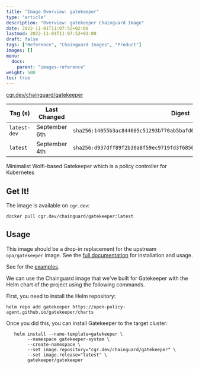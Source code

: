 ```yaml
---
title: "Image Overview: gatekeeper"
type: "article"
description: "Overview: gatekeeper Chainguard Image"
date: 2022-11-01T11:07:52+02:00
lastmod: 2022-11-01T11:07:52+02:00
draft: false
tags: ["Reference", "Chainguard Images", "Product"]
images: []
menu:
  docs:
    parent: "images-reference"
weight: 500
toc: true
---
```


[cgr.dev/chainguard/gatekeeper](https://github.com/chainguard-images/images/tree/main/images/gatekeeper)

| Tag (s)       | Last Changed  | Digest                                                                    |
|---------------|---------------|---------------------------------------------------------------------------|
|  `latest-dev` | September 6th | `sha256:14055b3ac844605c51293b770ab5bafd6025efbaa4366bc7396e15634940721a` |
|  `latest`     | September 4th | `sha256:d937dff89f2b30a8f59ec9719fd3f68507fc1e562e395a3e3273810a17dbbee9` |



Minimalist Wolfi-based Gatekeeper which is a policy controller for Kubernetes

## Get It!

The image is available on `cgr.dev`:

```
docker pull cgr.dev/chainguard/gatekeeper:latest
```

## Usage

This image should be a drop-in replacement for the upstream `opa/gatekeeper` image.
See the [full documentation](https://open-policy-agent.github.io/gatekeeper/website/) for installation and usage.

See for the [examples](https://open-policy-agent.github.io/gatekeeper/website/docs/examples).

We can use the Chainguard image that we've built for Gatekeeper with the Helm chart of the project using the following commands.

First, you need to install the Helm repository:

```shell
helm repo add gatekeeper https://open-policy-agent.github.io/gatekeeper/charts
```

Once you did this, you can install Gatekeeper to the target cluster:

```shell
   helm install --name-template=gatekeeper \
		--namespace gatekeeper-system \
		--create-namespace \
	    --set image.repository="cgr.dev/chainguard/gatekeeper" \
	    --set image.release="latest" \
        gatekeeper/gatekeeper
```

